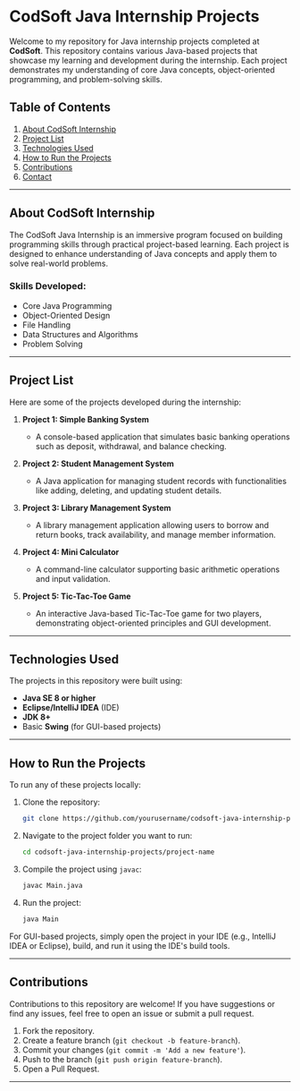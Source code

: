 

# CodSoft Java Internship Projects

Welcome to my repository for Java internship projects completed at **CodSoft**. This repository contains various Java-based projects that showcase my learning and development during the internship. Each project demonstrates my understanding of core Java concepts, object-oriented programming, and problem-solving skills.

## Table of Contents
1. [About CodSoft Internship](#about-codsoft-internship)
2. [Project List](#project-list)
3. [Technologies Used](#technologies-used)
4. [How to Run the Projects](#how-to-run-the-projects)
5. [Contributions](#contributions)
6. [Contact](#contact)

---

## About CodSoft Internship
The CodSoft Java Internship is an immersive program focused on building programming skills through practical project-based learning. Each project is designed to enhance understanding of Java concepts and apply them to solve real-world problems.

### Skills Developed:
- Core Java Programming
- Object-Oriented Design
- File Handling
- Data Structures and Algorithms
- Problem Solving

---

## Project List
Here are some of the projects developed during the internship:

1. **Project 1: Simple Banking System**
   - A console-based application that simulates basic banking operations such as deposit, withdrawal, and balance checking.

2. **Project 2: Student Management System**
   - A Java application for managing student records with functionalities like adding, deleting, and updating student details.

3. **Project 3: Library Management System**
   - A library management application allowing users to borrow and return books, track availability, and manage member information.

4. **Project 4: Mini Calculator**
   - A command-line calculator supporting basic arithmetic operations and input validation.

5. **Project 5: Tic-Tac-Toe Game**
   - An interactive Java-based Tic-Tac-Toe game for two players, demonstrating object-oriented principles and GUI development.

---

## Technologies Used
The projects in this repository were built using:

- **Java SE 8 or higher**
- **Eclipse/IntelliJ IDEA** (IDE)
- **JDK 8+**
- Basic **Swing** (for GUI-based projects)

---

## How to Run the Projects
To run any of these projects locally:

1. Clone the repository:

   ```bash
   git clone https://github.com/yourusername/codsoft-java-internship-projects.git
   ```

2. Navigate to the project folder you want to run:

   ```bash
   cd codsoft-java-internship-projects/project-name
   ```

3. Compile the project using `javac`:

   ```bash
   javac Main.java
   ```

4. Run the project:

   ```bash
   java Main
   ```

For GUI-based projects, simply open the project in your IDE (e.g., IntelliJ IDEA or Eclipse), build, and run it using the IDE's build tools.

---

## Contributions
Contributions to this repository are welcome! If you have suggestions or find any issues, feel free to open an issue or submit a pull request.

1. Fork the repository.
2. Create a feature branch (`git checkout -b feature-branch`).
3. Commit your changes (`git commit -m 'Add a new feature'`).
4. Push to the branch (`git push origin feature-branch`).
5. Open a Pull Request.

---


